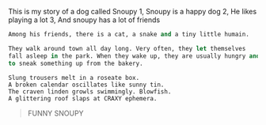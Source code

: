 This is my story of a dog called Snoupy
1, Snoupy is a happy dog
2, He likes playing a lot
3, And snoupy has a lot of friends

```Ocaml
Among his friends, there is a cat, a snake and a tiny little humain.

They walk around town all day long. Very often, they let themselves
fall asleep in the park. When they wake up, they are usually hungry and try
to sneak something up from the bakery.
```

    Slung trousers melt in a roseate box.
    A broken calendar oscillates like sunny tin.
    The craven linden growls swimmingly. Blowfish.
    A glittering roof slaps at CRAXY ephemera.
>FUNNY SNOUPY